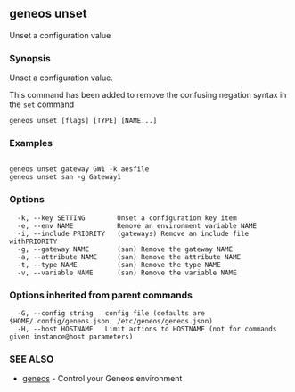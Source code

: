 ## geneos unset

Unset a configuration value

### Synopsis


Unset a configuration value.
	
This command has been added to remove the confusing negation syntax
in the `set` command


```
geneos unset [flags] [TYPE] [NAME...]
```

### Examples

```

geneos unset gateway GW1 -k aesfile
geneos unset san -g Gateway1

```

### Options

```
  -k, --key SETTING        Unset a configuration key item
  -e, --env NAME           Remove an environment variable NAME
  -i, --include PRIORITY   (gateways) Remove an include file withPRIORITY
  -g, --gateway NAME       (san) Remove the gateway NAME
  -a, --attribute NAME     (san) Remove the attribute NAME
  -t, --type NAME          (san) Remove the type NAME
  -v, --variable NAME      (san) Remove the variable NAME
```

### Options inherited from parent commands

```
  -G, --config string   config file (defaults are $HOME/.config/geneos.json, /etc/geneos/geneos.json)
  -H, --host HOSTNAME   Limit actions to HOSTNAME (not for commands given instance@host parameters)
```

### SEE ALSO

* [geneos](geneos.md)	 - Control your Geneos environment

